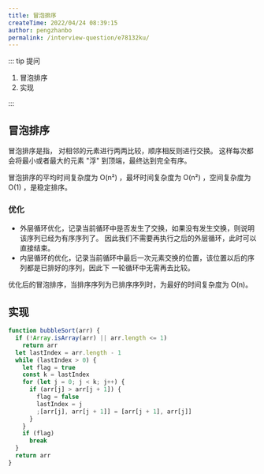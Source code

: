 ```yaml
---
title: 冒泡排序
createTime: 2022/04/24 08:39:15
author: pengzhanbo
permalink: /interview-question/e78132ku/
---
```


::: tip 提问

1. 冒泡排序
2. 实现

:::

## 冒泡排序

冒泡排序是指， 对相邻的元素进行两两比较，顺序相反则进行交换。 这样每次都会将最小或者最大的元素 "浮" 到顶端，最终达到完全有序。

冒泡排序的平均时间复杂度为 O(n²) ，最坏时间复杂度为 O(n²) ，空间复杂度为 O(1) ，是稳定排序。

### 优化

- 外层循环优化，记录当前循环中是否发生了交换，如果没有发生交换，则说明该序列已经为有序序列了。 因此我们不需要再执行之后的外层循环，此时可以直接结束。
- 内层循环的优化，记录当前循环中最后一次元素交换的位置，该位置以后的序列都是已排好的序列，因此下 一轮循环中无需再去比较。

优化后的冒泡排序，当排序序列为已排序序列时，为最好的时间复杂度为 O(n)。

## 实现

```js
function bubbleSort(arr) {
  if (!Array.isArray(arr) || arr.length <= 1)
    return arr
  let lastIndex = arr.length - 1
  while (lastIndex > 0) {
    let flag = true
    const k = lastIndex
    for (let j = 0; j < k; j++) {
      if (arr[j] > arr[j + 1]) {
        flag = false
        lastIndex = j
        ;[arr[j], arr[j + 1]] = [arr[j + 1], arr[j]]
      }
    }
    if (flag)
      break
  }
  return arr
}
```
